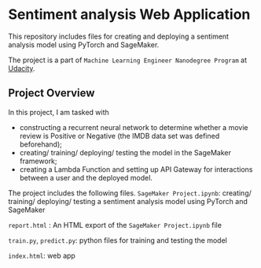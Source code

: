 # Sentiment analysis Web Application
This repository includes files for creating and deploying a sentiment analysis model using PyTorch and SageMaker.

The project is a part of `Machine Learning Engineer Nanodegree Program` at [Udacity](https://www.udacity.com/).

## Project Overview
In this project, I am tasked with

- constructing a recurrent neural network to determine whether a movie review is Positive or Negative (the IMDB data set was defined beforehand);
- creating/ training/ deploying/ testing the model in the SageMaker framework;
- creating a Lambda Function and setting up API Gateway for interactions between a user and the deployed model.

The project includes the following files.
`SageMaker Project.ipynb`: creating/ training/ deploying/ testing a sentiment analysis model using PyTorch and SageMaker

`report.html` : An HTML export of the `SageMaker Project.ipynb` file

`train.py`, `predict.py`: python files for training and testing the model

`index.html`: web app
